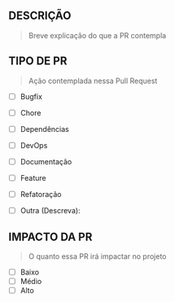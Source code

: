 ## DESCRIÇÃO
> Breve explicação do que a PR contempla

## TIPO DE PR
> Ação contemplada nessa Pull Request

- [ ] Bugfix
- [ ] Chore
- [ ] Dependências
- [ ] DevOps
- [ ] Documentação
- [ ] Feature
- [ ] Refatoração
- [ ] Outra (Descreva):


## IMPACTO DA PR
> O quanto essa PR irá impactar no projeto
- [ ] Baixo
- [ ] Médio
- [ ] Alto